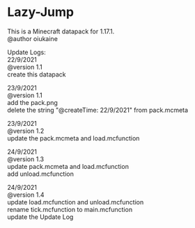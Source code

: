# Lazy-Jump

This is a Minecraft datapack for 1.17.1.  
@author oiukaine  

Update Logs:  
22/9/2021   
@version 1.1  
create this datapack

23/9/2021  
@version 1.1  
add the pack.png  
delete the string "@createTime: 22/9/2021" from pack.mcmeta

23/9/2021  
@version 1.2  
update the pack.mcmeta and load.mcfunction

24/9/2021  
@version 1.3  
update pack.mcmeta and load.mcfunction  
add unload.mcfunction

24/9/2021  
@version 1.4  
update load.mcfunction and unload.mcfunction   
rename tick.mcfunction to main.mcfunction  
update the Update Log